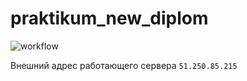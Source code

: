 # praktikum_new_diplom
![workflow](https://github.com/vojdelenie/foodgram-project-react/actions/workflows/foodgram_workflow.yaml/badge.svg)


Внешний адрес работающего сервера
```51.250.85.215```

